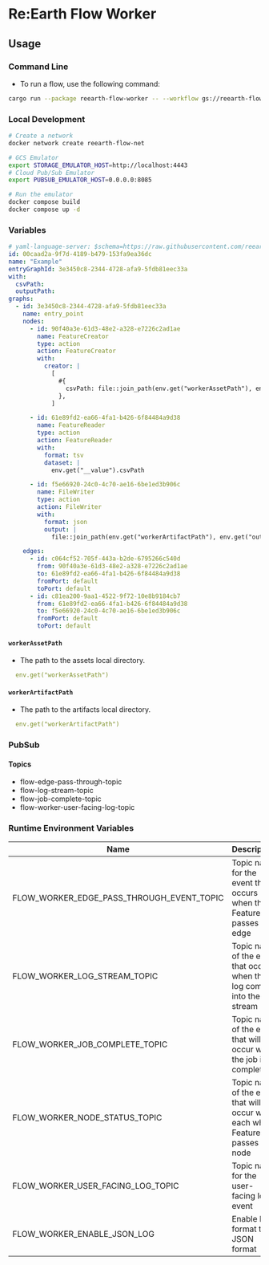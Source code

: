 # Re:Earth Flow Worker

## Usage
### Command Line
* To run a flow, use the following command:
``` sh
cargo run --package reearth-flow-worker -- --workflow gs://reearth-flow-assets/workflows/example.yml --metadata-path gs://reearth-flow-assets/metadata/metadata.json --var='csvPath=assets/input.tsv' --var='outputPath=result.json'
```

### Local Development
``` sh
# Create a network
docker network create reearth-flow-net

# GCS Emulator
export STORAGE_EMULATOR_HOST=http://localhost:4443
# Cloud Pub/Sub Emulator
export PUBSUB_EMULATOR_HOST=0.0.0.0:8085

# Run the emulator
docker compose build
docker compose up -d
```

### Variables
``` yaml
# yaml-language-server: $schema=https://raw.githubusercontent.com/reearth/reearth-flow/main/engine/schema/workflow.json
id: 00caad2a-9f7d-4189-b479-153fa9ea36dc
name: "Example"
entryGraphId: 3e3450c8-2344-4728-afa9-5fdb81eec33a
with:
  csvPath:
  outputPath:
graphs:
  - id: 3e3450c8-2344-4728-afa9-5fdb81eec33a
    name: entry_point
    nodes:
      - id: 90f40a3e-61d3-48e2-a328-e7226c2ad1ae
        name: FeatureCreator
        type: action
        action: FeatureCreator
        with:
          creator: |
            [
              #{
                csvPath: file::join_path(env.get("workerAssetPath"), env.get("csvPath"))
              },
            ]

      - id: 61e89fd2-ea66-4fa1-b426-6f84484a9d38
        name: FeatureReader
        type: action
        action: FeatureReader
        with:
          format: tsv
          dataset: |
            env.get("__value").csvPath

      - id: f5e66920-24c0-4c70-ae16-6be1ed3b906c
        name: FileWriter
        type: action
        action: FileWriter
        with:
          format: json
          output: |
            file::join_path(env.get("workerArtifactPath"), env.get("outputPath"))

    edges:
      - id: c064cf52-705f-443a-b2de-6795266c540d
        from: 90f40a3e-61d3-48e2-a328-e7226c2ad1ae
        to: 61e89fd2-ea66-4fa1-b426-6f84484a9d38
        fromPort: default
        toPort: default
      - id: c81ea200-9aa1-4522-9f72-10e8b9184cb7
        from: 61e89fd2-ea66-4fa1-b426-6f84484a9d38
        to: f5e66920-24c0-4c70-ae16-6be1ed3b906c
        fromPort: default
        toPort: default
```

#### `workerAssetPath`
* The path to the assets local directory.
``` yaml
  env.get("workerAssetPath")
```

#### `workerArtifactPath`
* The path to the artifacts local directory.
``` yaml
  env.get("workerArtifactPath")
```

### PubSub
#### Topics
* flow-edge-pass-through-topic
* flow-log-stream-topic
* flow-job-complete-topic
* flow-worker-user-facing-log-topic

### Runtime Environment Variables
| Name                                      | Description                                                                    | Default                      |
| ----------------------------------------- | ------------------------------------------------------------------------------ | ---------------------------- |
| FLOW_WORKER_EDGE_PASS_THROUGH_EVENT_TOPIC | Topic name for the event that occurs when the Feature passes the edge          | flow-edge-pass-through-topic  |
| FLOW_WORKER_LOG_STREAM_TOPIC              | Topic name of the event that occurs when the log comes into the log stream     | flow-log-stream-topic         |
| FLOW_WORKER_JOB_COMPLETE_TOPIC            | Topic name of the event that will occur when the job is completed              | flow-job-complete-topic       |
| FLOW_WORKER_NODE_STATUS_TOPIC             | Topic name of the event that will occur when each when Feature passes the node | flow-node-status-topic        |
| FLOW_WORKER_USER_FACING_LOG_TOPIC         | Topic name for the user-facing log event                                       | flow-worker-user-facing-log-topic |
| FLOW_WORKER_ENABLE_JSON_LOG               | Enable log format to JSON format                                               | false                        |
